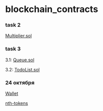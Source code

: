 # blockchain_contracts

### task 2

[Multiplier.sol](https://github.com/Super-Cereal/blockchain_contracts/blob/main/src/Multiplier/Multiplier.sol)

### task 3

3.1: [Queue.sol](https://github.com/Super-Cereal/blockchain_contracts/blob/main/src/Queue/Queue.sol)

3.2: [TodoList.sol](https://github.com/Super-Cereal/blockchain_contracts/blob/main/src/TodoList/TodoList.sol)

### 24 октября

[Wallet](https://github.com/Super-Cereal/blockchain_contracts/blob/main/src/Wallet)

[nth-tokens](https://github.com/Super-Cereal/blockchain_contracts/blob/main/src/Nth_tokens/Nth_tokens.sol)
